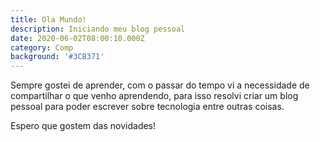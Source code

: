 ```yaml
---
title: Ola Mundo!
description: Iniciando meu blog pessoal
date: 2020-06-02T08:00:10.000Z
category: Comp
background: '#3CB371'
---
```


Sempre gostei de aprender, com o passar do tempo vi a necessidade de compartilhar o que venho aprendendo, para isso resolvi criar um blog pessoal para poder escrever sobre tecnologia entre outras coisas.

Espero que gostem das novidades!